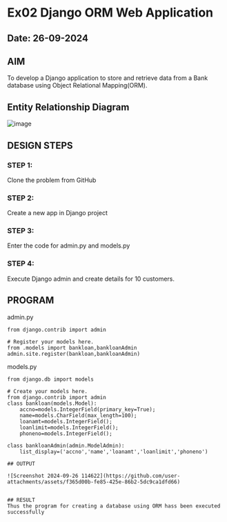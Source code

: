 # Ex02 Django ORM Web Application
## Date: 26-09-2024

## AIM
To develop a Django application to store and retrieve data from a Bank database using Object Relational Mapping(ORM).

## Entity Relationship Diagram
![image](https://github.com/user-attachments/assets/785aa437-3397-4037-82fe-802055a301d9)


## DESIGN STEPS

### STEP 1:
Clone the problem from GitHub

### STEP 2:
Create a new app in Django project

### STEP 3:
Enter the code for admin.py and models.py

### STEP 4:
Execute Django admin and create details for 10 customers.

## PROGRAM

admin.py
```
from django.contrib import admin

# Register your models here.
from .models import bankloan,bankloanAdmin
admin.site.register(bankloan,bankloanAdmin)
```

models.py
```
from django.db import models

# Create your models here.
from django.contrib import admin
class bankloan(models.Model):
    accno=models.IntegerField(primary_key=True);
    name=models.CharField(max_length=100);
    loanamt=models.IntegerField();
    loanlimit=models.IntegerField();
    phoneno=models.IntegerField();

class bankloanAdmin(admin.ModelAdmin):
    list_display=('accno','name','loanamt','loanlimit','phoneno')

## OUTPUT

![Screenshot 2024-09-26 114622](https://github.com/user-attachments/assets/f365d00b-fe85-425e-86b2-5dc9ca1dfd66)


## RESULT
Thus the program for creating a database using ORM hass been executed successfully
